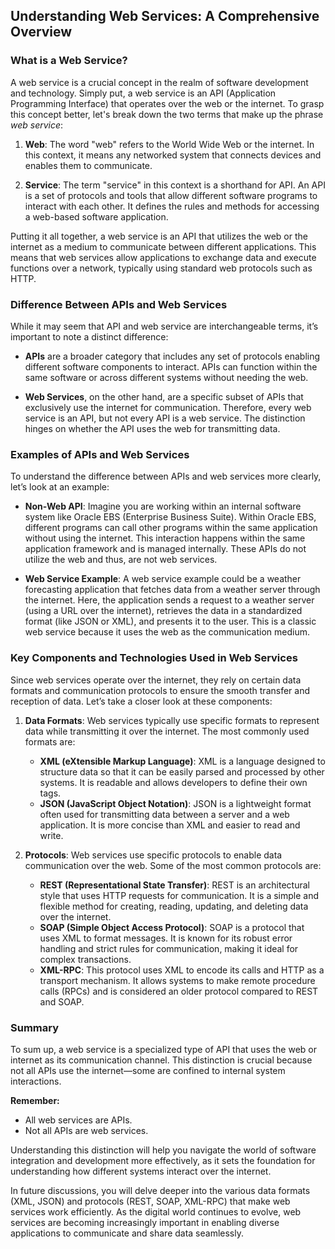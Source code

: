 ## Understanding Web Services: A Comprehensive Overview

### What is a Web Service?

A web service is a crucial concept in the realm of software development and technology. Simply put, a web service is an API (Application Programming Interface) that operates over the web or the internet. To grasp this concept better, let's break down the two terms that make up the phrase *web service*:

1. **Web**: The word "web" refers to the World Wide Web or the internet. In this context, it means any networked system that connects devices and enables them to communicate.

2. **Service**: The term "service" in this context is a shorthand for API. An API is a set of protocols and tools that allow different software programs to interact with each other. It defines the rules and methods for accessing a web-based software application.

Putting it all together, a web service is an API that utilizes the web or the internet as a medium to communicate between different applications. This means that web services allow applications to exchange data and execute functions over a network, typically using standard web protocols such as HTTP.

### Difference Between APIs and Web Services

While it may seem that API and web service are interchangeable terms, it’s important to note a distinct difference:

- **APIs** are a broader category that includes any set of protocols enabling different software components to interact. APIs can function within the same software or across different systems without needing the web.

- **Web Services**, on the other hand, are a specific subset of APIs that exclusively use the internet for communication. Therefore, every web service is an API, but not every API is a web service. The distinction hinges on whether the API uses the web for transmitting data.

### Examples of APIs and Web Services

To understand the difference between APIs and web services more clearly, let’s look at an example:

- **Non-Web API**: Imagine you are working within an internal software system like Oracle EBS (Enterprise Business Suite). Within Oracle EBS, different programs can call other programs within the same application without using the internet. This interaction happens within the same application framework and is managed internally. These APIs do not utilize the web and thus, are not web services.

- **Web Service Example**: A web service example could be a weather forecasting application that fetches data from a weather server through the internet. Here, the application sends a request to a weather server (using a URL over the internet), retrieves the data in a standardized format (like JSON or XML), and presents it to the user. This is a classic web service because it uses the web as the communication medium.

### Key Components and Technologies Used in Web Services

Since web services operate over the internet, they rely on certain data formats and communication protocols to ensure the smooth transfer and reception of data. Let’s take a closer look at these components:

1. **Data Formats**: Web services typically use specific formats to represent data while transmitting it over the internet. The most commonly used formats are:
   - **XML (eXtensible Markup Language)**: XML is a language designed to structure data so that it can be easily parsed and processed by other systems. It is readable and allows developers to define their own tags.
   - **JSON (JavaScript Object Notation)**: JSON is a lightweight format often used for transmitting data between a server and a web application. It is more concise than XML and easier to read and write.

2. **Protocols**: Web services use specific protocols to enable data communication over the web. Some of the most common protocols are:
   - **REST (Representational State Transfer)**: REST is an architectural style that uses HTTP requests for communication. It is a simple and flexible method for creating, reading, updating, and deleting data over the internet.
   - **SOAP (Simple Object Access Protocol)**: SOAP is a protocol that uses XML to format messages. It is known for its robust error handling and strict rules for communication, making it ideal for complex transactions.
   - **XML-RPC**: This protocol uses XML to encode its calls and HTTP as a transport mechanism. It allows systems to make remote procedure calls (RPCs) and is considered an older protocol compared to REST and SOAP.

### Summary

To sum up, a web service is a specialized type of API that uses the web or internet as its communication channel. This distinction is crucial because not all APIs use the internet—some are confined to internal system interactions.

**Remember:**
- All web services are APIs.
- Not all APIs are web services.
  
Understanding this distinction will help you navigate the world of software integration and development more effectively, as it sets the foundation for understanding how different systems interact over the internet.

In future discussions, you will delve deeper into the various data formats (XML, JSON) and protocols (REST, SOAP, XML-RPC) that make web services work efficiently. As the digital world continues to evolve, web services are becoming increasingly important in enabling diverse applications to communicate and share data seamlessly.
